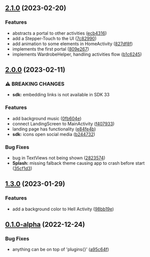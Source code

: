 ## [2.1.0](https://github.com/Stalkerfish/EasterEggs/compare/v2.0.0...v2.1.0) (2023-02-20)


### Features

* abstracts a portal to other activities ([ecb4316](https://github.com/Stalkerfish/EasterEggs/commit/ecb4316f4fdfe4e0f5b067aebcf1799337850acd))
* add a Stepper-Touch to the UI ([7c82990](https://github.com/Stalkerfish/EasterEggs/commit/7c82990ebac7a99f2292ce06133697ba45a37a25))
* add animation to some elements in HomeActivity ([827df8f](https://github.com/Stalkerfish/EasterEggs/commit/827df8f6d4c00595c5def0053ce46b3a95452c72))
* implements the first portal ([809e267](https://github.com/Stalkerfish/EasterEggs/commit/809e2672c4e51df644fdf687e4b3a393d103ec84))
* implements WardrobeHelper, handling activities flow ([b1c6245](https://github.com/Stalkerfish/EasterEggs/commit/b1c624535e0065382db2df50f04983ea93c418e2))

## [2.0.0](https://github.com/Stalkerfish/EasterEggs/compare/v1.3.0...v2.0.0) (2023-02-11)


### ⚠ BREAKING CHANGES

* **sdk:** embedding links is not available in SDK 33

### Features

* add background music ([0fb604e](https://github.com/Stalkerfish/EasterEggs/commit/0fb604e2fa222b71b278d522bf40ec8b25fa5e38))
* connect LandingScreen to MainActivity ([f407933](https://github.com/Stalkerfish/EasterEggs/commit/f407933b59c4d5b0f7a3e467015c7459b3b0fc4d))
* landing page has functionality ([e84fe4b](https://github.com/Stalkerfish/EasterEggs/commit/e84fe4b5f017b6bcfe90de6896681d7926dbfae4))
* **sdk:** icons open social media ([b244732](https://github.com/Stalkerfish/EasterEggs/commit/b24473259e6972ebc4ecfd78e45e21e7665ac828))


### Bug Fixes

* bug in TextViews not being shown ([2823574](https://github.com/Stalkerfish/EasterEggs/commit/28235744b72fbeb14540f592b2bbe956aea87e53))
* **Splash:** missing falback theme causing app to crash before start ([35cf1d3](https://github.com/Stalkerfish/EasterEggs/commit/35cf1d3450d0baec8df570898e9e2bb96b578e11))

## [1.3.0](https://github.com/Stalkerfish/EasterEggs/compare/v0.1.0-alpha...v1.3.0) (2023-01-29)


### Features

* add a background color to Hell Activity ([98bb19e](https://github.com/Stalkerfish/EasterEggs/commit/98bb19e6b2717a6586dd57b99606cc1df1749afd))

## [0.1.0-alpha](https://github.com/Stalkerfish/EasterEggs/compare/a95c64f642aee2fc349b7d8a6b60fdcbf0a7bd76...v0.1.0-alpha) (2022-12-24)


### Bug Fixes

* anything can be on top of 'plugins{}' ([a95c64f](https://github.com/Stalkerfish/EasterEggs/commit/a95c64f642aee2fc349b7d8a6b60fdcbf0a7bd76))

